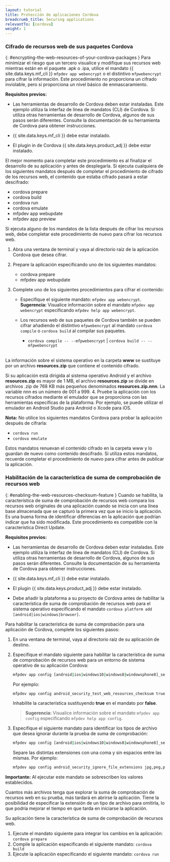 ```yaml
---
layout: tutorial
title: Protección de aplicaciones Cordova
breadcrumb_title: Securing applications
relevantTo: [cordova]
weight: 1
---
```

<!-- NLS_CHARSET=UTF-8 -->
### Cifrado de recursos web de sus paquetes Cordova
{: #encrypting-the-web-resources-of-your-cordova-packages }
Para minimizar el riesgo que un tercero visualice y modifique sus recursos web mientras están en el paquete .apk o .ipa, utilice el mandato {{ site.data.keys.mf_cli }} `mfpdev app webencrypt` o el distintivo `mfpwebencrypt` para cifrar la información.
Este procedimiento no proporciona un cifrado inviolable, pero sí proporciona un nivel básico de enmascaramiento.


**Requisitos previos:**

* Las herramientas de desarrollo de Cordova deben estar instaladas.
Este ejemplo utiliza la interfaz de línea de mandatos (CLI) de Cordova.
Si utiliza otras herramientas de desarrollo de Cordova, algunos de sus pasos serán diferentes.
Consulte la documentación de su herramienta de Cordova para obtener instrucciones.

* {{ site.data.keys.mf_cli }} debe estar instalado. 
* El plugin in de Cordova {{ site.data.keys.product_adj }} debe estar instalado.

El mejor momento para completar este procedimiento es al finalizar el desarrollo de su aplicación y antes de desplegarla.
Si ejecuta cualquiera de los siguientes mandatos después de completar el procedimiento de cifrado de los recursos web, el contenido que estaba cifrado pasará a estar descifrado:


* cordova prepare
* cordova build
* cordova run
* cordova emulate
* mfpdev app webupdate
* mfpdev app preview

Si ejecuta alguno de los mandatos de la lista después de cifrar los recursos web, debe completar este procedimiento de nuevo para cifrar los recursos web.


1. Abra una ventana de terminal y vaya al directorio raíz de la aplicación Cordova que desea cifrar.

2. Prepare la aplicación especificando uno de los siguientes mandatos:

    - cordova prepare
    - mfpdev app webupdate
3. Complete uno de los siguientes procedimientos para cifrar el contenido:

    - Especifique el siguiente mandato: `mfpdev app webencrypt`. **Sugerencia:** Visualice información sobre el mandato `mfpdev app webencrypt` especificando `mfpdev help app webencrypt`.

    - Los recursos web de sus paquetes de Cordova también se pueden cifrar añadiendo el distintivo `mfpwebencrypt` al mandato `cordova compile` o `cordova build` al compilar sus paquetes.

        - `cordova compile -- --mfpwebencrypt` | `cordova build -- --mfpwebencrypt`
    <br/>
La información sobre el sistema operativo en la carpeta **www**
se sustituye por un archivo **resources.zip** que contiene el contenido cifrado.
  
Si su aplicación está dirigida al sistema operativo Android y el archivo **resources.zip** es mayor de 1 MB, el archivo **resources.zip** se divide en archivos .zip de 768 KB más pequeños denominados **resources.zip.nnn**.
La variable nnn es un número de 001 a 999.
4. Pruebe la aplicación con los recursos cifrados mediante el emulador que se proporciona con las herramientas específicas de la plataforma.
Por ejemplo, se puede utilizar el emulador en Android Studio para Android o Xcode para iOS.

**Nota:** No utilice los siguientes mandatos Cordova para probar la aplicación después de cifrarla:


* `cordova run`
* `cordova emulate`

Estos mandatos renuevan el contenido cifrado en la carpeta www y lo guardan de nuevo como contenido descifrado.
Si utiliza estos mandatos, recuerde completar el procedimiento de nuevo para cifrar antes de publicar la aplicación.


### Habilitación de la característica de suma de comprobación de recursos web
{: #enabling-the-web-resources-checksum-feature }
Cuando se habilita, la característica de suma de comprobación de recursos web compara los recursos web originales de una aplicación cuando se inicia con una línea base almacenada que se capturó la primera vez que se inicio la aplicación.
Es una buena forma de identificar diferencias en la aplicación que podrían indicar que ha sido modificada.
Este procedimiento es compatible con la característica Direct Update.


**Requisitos previos:**

* Las herramientas de desarrollo de Cordova deben estar instaladas.
Este ejemplo utiliza la interfaz de línea de mandatos (CLI) de Cordova.
Si utiliza otras herramientas de desarrollo de Cordova, algunos de sus pasos serán diferentes.
Consulte la documentación de su herramienta de Cordova para obtener instrucciones.

* {{ site.data.keys.mf_cli }} debe estar instalado. 
* El plugin {{ site.data.keys.product_adj }} debe estar instalado. 
* Debe añadir la plataforma a su proyecto de Cordova antes de habilitar la característica de suma de comprobación de recursos web para el sistema operativo especificando el mandato `cordova platform add [android|ios|windows|browser]`.


Para habilitar la característica de suma de comprobación para una aplicación de Cordova, complete los siguientes pasos: 

1. En una ventana de terminal, vaya al directorio raíz de su aplicación de destino. 
2. Especifique el mandato siguiente para habilitar la característica de suma de comprobación de recursos web para un entorno de sistema operativo de su aplicación Cordova:


   ```bash
   mfpdev app config [android|ios|windows10|windows8|windowsphone8]_security_test_web_resources_checksum true
   ```

   Por ejemplo:

  

   ```bash
   mfpdev app config android_security_test_web_resources_checksum true
   ```

   Inhabilite la característica sustituyendo **true** en el mandato por **false**.


   > **Sugerencia:** Visualice información sobre el mandato `mfpdev app config` especificando `mfpdev help app config`.


3. Especifique el siguiente mandato para identificar los tipos de archivo que desea ignorar durante la prueba de suma de comprobación:


   ```bash
   mfpdev app config [android|ios|windows10|windows8|windowsphone8]_security_ignore_file_extensions [ file_extension1,file_extension2 ]
   ```

   Separe las distintas extensiones con una coma y sin espacios entre las mismas.
Por ejemplo:



   ```bash
   mfpdev app config android_security_ignore_file_extensions jpg,png,pdf
   ```

**Importante:** Al ejecutar este mandato se sobrescriben los valores establecidos.


Cuantos más archivos tenga que explorar la suma de comprobación de recursos web en su prueba, más tardará en abrirse la aplicación.
Tiene la posibilidad de especificar la extensión de un tipo de archivo para omitirla, lo que podría mejorar el tiempo en que tarda en iniciarse la aplicación.


Su aplicación tiene la característica de suma de comprobación de recursos web.


1. Ejecute el mandato siguiente para integrar los cambios en la aplicación: `cordova prepare`
2. Compile la aplicación especificando el siguiente mandato: `cordova build`
3. Ejecute la aplicación especificando el siguiente mandato: `cordova run`
